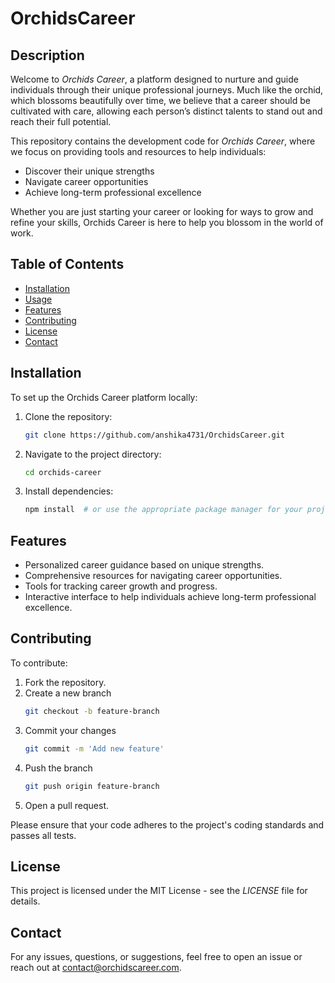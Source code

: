 # OrchidsCareer
## Description

Welcome to *Orchids Career*, a platform designed to nurture and guide individuals through their unique professional journeys. Much like the orchid, which blossoms beautifully over time, we believe that a career should be cultivated with care, allowing each person’s distinct talents to stand out and reach their full potential.

This repository contains the development code for *Orchids Career*, where we focus on providing tools and resources to help individuals:

- Discover their unique strengths
- Navigate career opportunities
- Achieve long-term professional excellence

Whether you are just starting your career or looking for ways to grow and refine your skills, Orchids Career is here to help you blossom in the world of work.

## Table of Contents
- [Installation](#installation)
- [Usage](#usage)
- [Features](#features)
- [Contributing](#contributing)
- [License](#license)
- [Contact](#contact)

## Installation
To set up the Orchids Career platform locally:

1. Clone the repository:
   ```bash
   git clone https://github.com/anshika4731/OrchidsCareer.git

2. Navigate to the project directory:
   ```bash
   cd orchids-career

3. Install dependencies:
   ```bash
   npm install  # or use the appropriate package manager for your project

## Features
- Personalized career guidance based on unique strengths.
- Comprehensive resources for navigating career opportunities.
- Tools for tracking career growth and progress.
- Interactive interface to help individuals achieve long-term professional excellence.

## Contributing 
To contribute:

1. Fork the repository.
2. Create a new branch 
   ```bash
   git checkout -b feature-branch
3. Commit your changes 
   ```bash
   git commit -m 'Add new feature'
4. Push the branch 
   ```bash
   git push origin feature-branch
5. Open a pull request.

Please ensure that your code adheres to the project's coding standards and passes all tests.

## License
This project is licensed under the MIT License - see the *LICENSE* file for details.

## Contact
For any issues, questions, or suggestions, feel free to open an issue or reach out at contact@orchidscareer.com.

